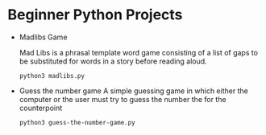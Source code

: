 
# Beginner Python Projects

-   Madlibs Game

    Mad Libs is a phrasal template word game consisting of a list of gaps to be substituted for words in a story before reading aloud.
    ```
    python3 madlibs.py
    ```
- Guess the number game
    A simple guessing game in which either the computer or the user must try to guess the number the for the counterpoint
    ```
    python3 guess-the-number-game.py
    ```
